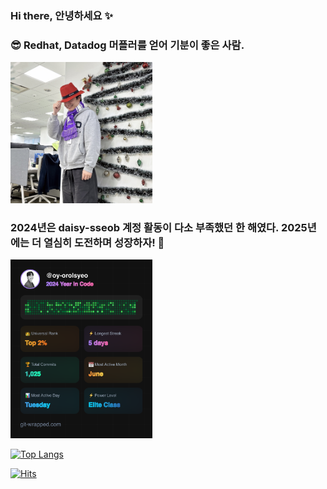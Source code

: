 ### Hi there, 안녕하세요 ✨

### 😎 Redhat, Datadog 머플러를 얻어 기분이 좋은 사람.
<img src="./image/redhat.jpeg" style="width:45%">

### 2024년은 daisy-sseob 계정 활동이 다소 부족했던 한 해였다. 2025년에는 더 열심히 도전하며 성장하자! 🚀
<img src="./image/2024.png" style="width:45%">

<br>

<!-- ![github stats](https://github-readme-stats.vercel.app/api?username=hyun-sseob&show_icons=true&private=true&theme=flag-india&hide_border=true) -->
[![Top Langs](https://github-readme-stats.vercel.app/api/top-langs/?username=daisy-sseob&layout=compact&hide=javascript,html,css)](https://github.com/hyun-sseob)


[![Hits](https://hits.seeyoufarm.com/api/count/incr/badge.svg?url=https%3A%2F%2Fgithub.com%2Fhyun-soep&count_bg=%23FF4500&title_bg=%232A2D2E&icon=java.svg&icon_color=%23FFFFFF&title=hits&edge_flat=false)](https://hits.seeyoufarm.com)


